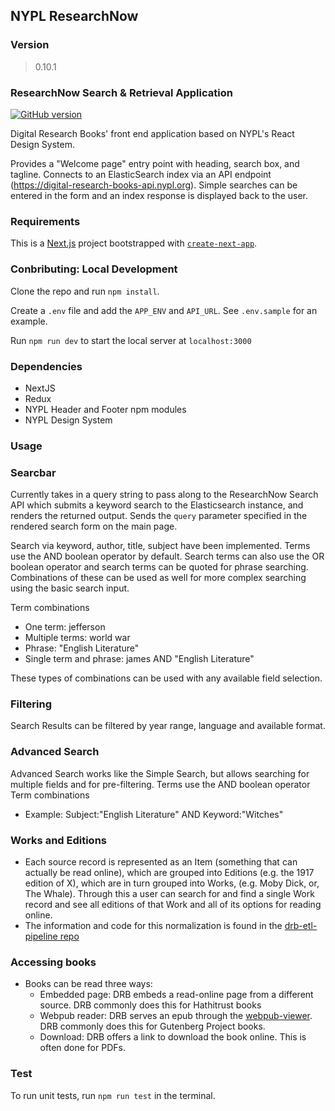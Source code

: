 ## NYPL ResearchNow

### Version
> 0.10.1

### ResearchNow Search & Retrieval Application
[![GitHub version](https://badge.fury.io/gh/NYPL%2Fsfr-bookfinder-front-end.svg)](https://badge.fury.io/gh/NYPL%2Fsfr-bookfinder-front-end)

Digital Research Books' front end application based on NYPL's React Design System.

Provides a "Welcome page" entry point with heading, search box, and tagline. Connects to an ElasticSearch index via an API endpoint (https://digital-research-books-api.nypl.org).
Simple  searches can be entered in the form and an index response is displayed back to the user.

### Requirements
This is a [Next.js](https://nextjs.org/) project bootstrapped with [`create-next-app`](https://github.com/vercel/next.js/tree/canary/packages/create-next-app).

### Conbributing: Local Development
Clone the repo and run `npm install`.

Create a `.env` file and add the `APP_ENV` and `API_URL`.  See `.env.sample` for an example.  

Run `npm run dev` to start the local server at `localhost:3000` 

### Dependencies
* NextJS
* Redux
* NYPL Header and Footer npm modules
* NYPL Design System

### Usage

### Searcbar
Currently takes in a query string to pass along to the ResearchNow Search API which submits a keyword search to the Elasticsearch instance, and renders the returned output. Sends the `query` parameter specified in the rendered search form on the main page.

Search via keyword, author, title, subject have been implemented. Terms use the AND boolean operator by default. Search terms can also use the OR boolean operator and search terms can be quoted for phrase searching. Combinations of these can be used as well for more complex searching using the basic search input.

Term combinations
* One term: jefferson
* Multiple terms: world war
* Phrase: "English Literature"
* Single term and phrase: james AND "English Literature"

These types of combinations can be used with any available field selection.

### Filtering
Search Results can be filtered by year range, language and available format. 

### Advanced Search
Advanced Search works like the Simple Search, but allows searching for multiple fields and for pre-filtering.  Terms use the AND boolean operator
Term combinations

* Example: Subject:"English Literature" AND Keyword:"Witches"

### Works and Editions
* Each source record is represented as an Item (something that can actually be read online), which are grouped into Editions (e.g. the 1917 edition of X), which are in turn grouped into Works, (e.g. Moby Dick, or, The Whale). Through this a user can search for and find a single Work record and see all editions of that Work and all of its options for reading online.
* The information and code for this normalization is found in the [drb-etl-pipeline repo](https://github.com/NYPL/drb-etl-pipeline)

### Accessing books
* Books can be read three ways:
    * Embedded page:  DRB embeds a read-online page from a different source.  DRB commonly does this for Hathitrust books
    * Webpub reader:  DRB serves an epub through the [webpub-viewer](https://github.com/NYPL-Simplified/webpub-viewer/tree/SFR-develop).  DRB commonly does this for Gutenberg Project books. 
    * Download:  DRB offers a link to download the book online.  This is often done for PDFs.  

### Test

To run unit tests, run `npm run test` in the terminal. 

